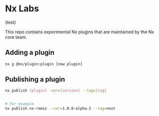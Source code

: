 # Nx Labs
(test)

This repo contains experimental Nx plugins that are maintained by the Nx core team.

## Adding a plugin

```bash
nx g @nx/plugin:plugin [new plugin]
```

## Publishing a plugin

```bash
nx publish [plugin] -ver=[version] --tag=[tag]


# For example
nx publish nx-remix --ver=1.0.0-alpha.2 --tag=next
```
